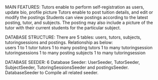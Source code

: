 MAIN FEATURES:
Tutors  enable  to  perform self-registration as users, update bio, profile picture
Tutors enable to post tuition details, and edit or modify the postings
Students can view postings according to the latest posting, tutor, and subjects. 
The posting may also include a picture of the tutor with their current students for the particular subject.

DATABASE STRUCTURE:
There are 5 tables: users, tutors, subjects, tutoringsessions and postings.
Relationship as below:		
users 1 to 1 tutor
tutors	1 to many posting
tutors	1 to many tutoringsession
tutoringsessions	1 to many posting
subjects	1 to many tutoringsession

DATABASE SEEDER:
6 Database Seeder:
UserSeeder, TutorSeeder, SubjectSeeder, TutoringSessionsSeeder and postingsSeeder.
DatabaseSeeder to Compile all related seeder.




